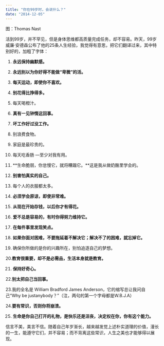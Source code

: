 ```yaml
---
title: "你在99岁时，会说什么？"
date: "2014-12-05"
---
```


图：Thomas Nast

活到99岁，并不罕见，但是身体思维都高质量完成任务，却不容易。昨天，99岁威廉·安德森公布了他的25条人生经验，我觉得有意思，把它们翻译过来，其中特别好的，加粗了字体：

1. **永远保持幽默感。**

2. **永远别以为你好得不能做“卑微”的活。**

3. **每天运动，即使你不喜欢。**

4. **别花得比挣得多。**

5. 每天喝橙汁。

6. **真有一见钟情这回事。**

7. **坏工作好过没工作。**

8. 别浪费食物。

9. 家庭是最珍贵的。

10. 每天吃香肠 —至少对我有用。

11. **生命脆弱，你怠慢它，就将糟蹋它。**这是我从做奶酪里学会的。

12. **别害怕真实的自己。**

13. 每个人的衣服都太多。

14. **必须学会原谅，即使非常难。**

15. **从现在开始存钱，以后你才有得花。**

16. **爱不总是容易的，有时你得努力维持它。**

17. **在每件事里发现笑点。**

18. **如果你面对困难，不要拖延着不解决它；解决不了的困难，就忘掉它。**

19. 确保你所做的是你的兴趣所在，别怕追逐自己的梦想。

20.**教育很重要，却不是必需品，生活本身就是教育。**

21. **保持好奇心。**

22.**别太把自己当回事。**

23.我的全名是 William Bradford James Anderson，它的缩写总让我问自己“Why be justanybody？”（注，两句的第一个字母都是W.B.J.A）

24.**要有常识，否则你将崩溃。**

25. **生命是你自己打开的礼物，是快乐还是沮丧，决定权在你，你有这个能力。**

信言不美，美言不信。随着自己年岁渐长，越来越发觉上述朴实道理的价值，漫长的一生，能遵守它们，并不容易；而不背离这些常识，人生之美也才能够得以展现。
